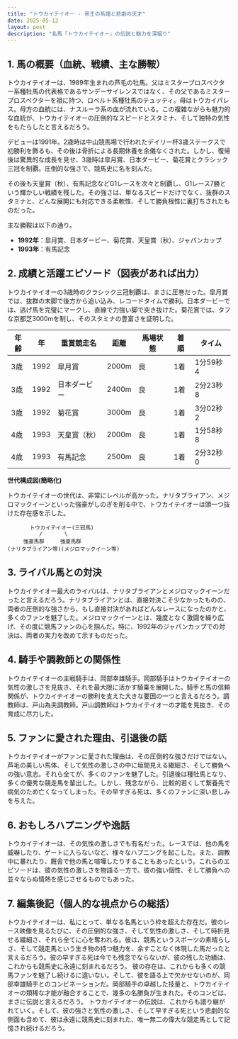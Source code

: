 ```yaml
---
title: "トウカイテイオー - 帝王の系譜と悲劇の天才"
date: 2025-05-12
layout: post
description: "名馬『トウカイテイオー』の伝説と魅力を深堀り"
---
```


## 1. 馬の概要（血統、戦績、主な勝鞍）

トウカイテイオーは、1989年生まれの芦毛の牡馬。父はミスタープロスペクター系種牡馬の代表格であるサンデーサイレンスではなく、その父であるミスタープロスペクターを祖に持つ、ロベルト系種牡馬のテュッティ。母はトウカイパレス。母方の血統には、ナスルーラ系の血が流れている。この複雑ながらも魅力的な血統が、トウカイテイオーの圧倒的なスピードとスタミナ、そして独特の気性をもたらしたと言えるだろう。

デビューは1991年。2歳時は中山競馬場で行われたデイリー杯3歳ステークスで初勝利を飾るも、その後は骨折による長期休養を余儀なくされた。しかし、復帰後は驚異的な成長を見せ、3歳時は皐月賞、日本ダービー、菊花賞とクラシック三冠を制覇。圧倒的な強さで、競馬史に名を刻んだ。

その後も天皇賞（秋）、有馬記念などG1レースを次々と制覇し、G1レース7勝という輝かしい戦績を残した。その強さは、単なるスピードだけでなく、抜群のスタミナと、どんな展開にも対応できる柔軟性、そして勝負根性に裏打ちされたものだった。

主な勝鞍は以下の通り。

* **1992年**：皐月賞、日本ダービー、菊花賞、天皇賞（秋）、ジャパンカップ
* **1993年**：有馬記念


## 2. 成績と活躍エピソード（図表があれば出力）


トウカイテイオーの3歳時のクラシック三冠制覇は、まさに圧巻だった。皐月賞では、抜群の末脚で後方から追い込み、レコードタイムで勝利。日本ダービーでは、逃げ馬を完璧にマークし、直線で力強い脚で突き抜けた。菊花賞では、タフな京都芝3000mを制し、そのスタミナの豊富さを証明した。

| 年齢 | 年 | 重賞競走名 | 距離 | 馬場状態 | 着順 | タイム |
|---|---|---|---|---|---|---|
| 3歳 | 1992 | 皐月賞 | 2000m | 良 | 1着 | 1分59秒4 |
| 3歳 | 1992 | 日本ダービー | 2400m | 良 | 1着 | 2分23秒8 |
| 3歳 | 1992 | 菊花賞 | 3000m | 良 | 1着 | 3分02秒2 |
| 4歳 | 1993 | 天皇賞（秋） | 2000m | 良 | 1着 | 1分58秒8 |
| 4歳 | 1993 | 有馬記念 | 2500m | 良 | 1着 | 2分32秒0 |


**世代構成図(簡略化)**

トウカイテイオーの世代は、非常にレベルが高かった。ナリタブライアン、メジロマックイーンといった強豪がしのぎを削る中で、トウカイテイオーは頭一つ抜けた存在感を示した。

```
       トウカイテイオー(三冠馬)
          /       \
     強豪馬群     強豪馬群
(ナリタブライアン等)(メジロマックイーン等)
```


## 3. ライバル馬との対決

トウカイテイオー最大のライバルは、ナリタブライアンとメジロマックイーンだったと言えるだろう。ナリタブライアンとは、直接対決こそ少なかったものの、両者の圧倒的な強さから、もし直接対決があればどんなレースになったのかと、多くのファンを魅了した。メジロマックイーンとは、幾度となく激闘を繰り広げ、その度に競馬ファンの心を掴んだ。特に、1992年のジャパンカップでの対決は、両者の実力を改めて示すものだった。


## 4. 騎手や調教師との関係性

トウカイテイオーの主戦騎手は、岡部幸雄騎手。岡部騎手はトウカイテイオーの気性の激しさを見抜き、それを最大限に活かす騎乗を展開した。騎手と馬の信頼関係が、トウカイテイオーの勝利を支えた大きな要因の一つと言えるだろう。調教師は、戸山為夫調教師。戸山調教師はトウカイテイオーの才能を見抜き、その育成に尽力した。


## 5. ファンに愛された理由、引退後の話

トウカイテイオーがファンに愛された理由は、その圧倒的な強さだけではない。芦毛の美しい馬体、そして気性の激しさの中に垣間見える繊細さ、そして勝負への強い意志。それら全てが、多くのファンを魅了した。引退後は種牡馬となり、多くの優秀な競走馬を輩出した。しかし、残念ながら、比較的若くして繋養先で病気のため亡くなってしまった。その早すぎる死は、多くのファンに深い悲しみを与えた。


## 6. おもしろハプニングや逸話

トウカイテイオーは、その気性の激しさでも有名だった。レースでは、他の馬を威嚇したり、ゲートに入らないなど、様々なハプニングを起こした。また、調教中に暴れたり、厩舎で他の馬と喧嘩したりすることもあったという。これらのエピソードは、彼の気性の激しさを物語る一方で、彼の強い個性、そして勝負への並々ならぬ情熱を感じさせるものでもあった。


## 7. 編集後記（個人的な視点からの総括）

トウカイテイオーは、私にとって、単なる名馬という枠を超えた存在だ。彼のレース映像を見るたびに、その圧倒的な強さ、そして気性の激しさ、そして時折見せる繊細さ、それら全てに心を奪われる。彼は、競馬というスポーツの素晴らしさ、そして競走馬という生き物の持つ魅力を、余すことなく体現した馬だったと言えるだろう。彼の早すぎる死は今でも残念でならないが、彼の残した功績は、これからも競馬史に永遠に刻まれるだろう。  彼の存在は、これからも多くの競馬ファンを魅了し続けるに違いない。そして、彼を語る上で欠かせないのが、岡部幸雄騎手とのコンビネーションだ。岡部騎手の卓越した技量と、トウカイテイオーの類稀な才能が融合することで、幾多の名勝負が生まれた。そのコンビは、まさに伝説と言えるだろう。  トウカイテイオーの伝説は、これからも語り継がれていく。そして、彼の強さと気性の激しさ、そして早すぎる死という悲劇的な側面も含めて、彼は永遠に競馬史に刻まれた、唯一無二の偉大な競走馬として記憶され続けるだろう。
